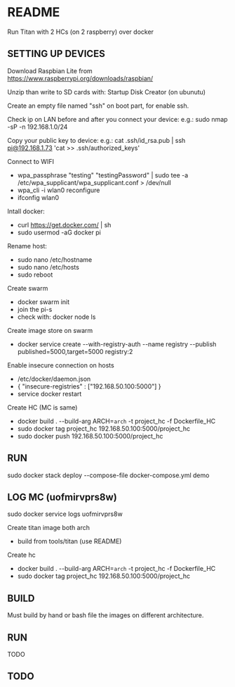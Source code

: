 # README
Run Titan with 2 HCs (on 2 raspberry) over docker

## SETTING UP DEVICES
Download Raspbian Lite
  from https://www.raspberrypi.org/downloads/raspbian/

Unzip than write to SD cards
  with: Startup Disk Creator (on ubunutu)

Create an empty file named "ssh" on boot part, for enable ssh.

Check ip on LAN before and after you connect your device:
  e.g.: sudo nmap -sP -n 192.168.1.0/24

Copy your public key to device:
  e.g.: cat .ssh/id_rsa.pub | ssh pi@192.168.1.73 'cat >> .ssh/authorized_keys'

Connect to WIFI
  - wpa_passphrase "testing" "testingPassword" | sudo tee -a /etc/wpa_supplicant/wpa_supplicant.conf > /dev/null 
  - wpa_cli -i wlan0 reconfigure
  - ifconfig wlan0

Intall docker:
  - curl https://get.docker.com/ | sh
  - sudo usermod -aG docker pi

Rename host:
  - sudo nano /etc/hostname
  - sudo nano /etc/hosts
  - sudo reboot

Create swarm
  - docker swarm init
  - join the pi-s
  - check with: docker node ls

Create image store on swarm
  - docker service create --with-registry-auth --name registry --publish published=5000,target=5000 registry:2

Enable insecure connection on hosts
  - /etc/docker/daemon.json
  - {
      "insecure-registries" : ["192.168.50.100:5000"]
    }
  - service docker restart

Create HC (MC is same)
  - docker build . --build-arg ARCH=`arch` -t project_hc -f Dockerfile_HC
  - sudo docker tag project_hc 192.168.50.100:5000/project_hc
  - sudo docker push 192.168.50.100:5000/project_hc

## RUN
sudo docker stack deploy --compose-file docker-compose.yml demo

## LOG MC (uofmirvprs8w)
sudo docker service logs uofmirvprs8w

Create titan image both arch
  - build from tools/titan (use README)

Create hc
  - docker build . --build-arg ARCH=`arch` -t project_hc -f Dockerfile_HC
  - sudo docker tag project_hc 192.168.50.100:5000/project_hc
  

## BUILD
Must build by hand or bash file the images on different architecture.

## RUN
TODO

## TODO
